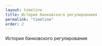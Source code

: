 ```yaml
---
layout: timeline
title: История банковского регулирования
permalink: "timeline"
order: 2
---
```


История банковского регулирования